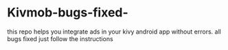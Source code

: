 # Kivmob-bugs-fixed-
this repo helps you integrate ads in your kivy android app without errors. all bugs fixed just follow the instructions
